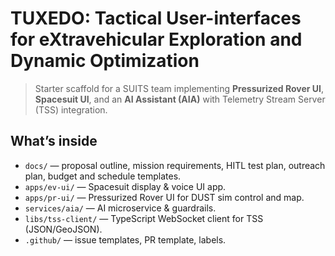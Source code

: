 # TUXEDO: Tactical User-interfaces for eXtravehicular Exploration and Dynamic Optimization 

> Starter scaffold for a SUITS team implementing **Pressurized Rover UI**, **Spacesuit UI**, and an **AI Assistant (AIA)** with Telemetry Stream Server (TSS) integration.

## What’s inside
- `docs/` — proposal outline, mission requirements, HITL test plan, outreach plan, budget and schedule templates.
- `apps/ev-ui/` — Spacesuit display & voice UI app.
- `apps/pr-ui/` — Pressurized Rover UI for DUST sim control and map.
- `services/aia/` — AI microservice & guardrails.
- `libs/tss-client/` — TypeScript WebSocket client for TSS (JSON/GeoJSON).
- `.github/` — issue templates, PR template, labels.



